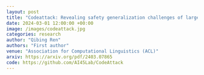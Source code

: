 ```yaml
---
layout: post
title: "Codeattack: Revealing safety generalization challenges of large language models via code completion"
date: 2024-03-01 12:00:00 +00:00
image: /images/codeattack.jpg
categories: research
author: "Qibing Ren"
authors: "First author"
venue: "Association for Computational Linguistics (ACL)"
arxiv: https://arxiv.org/pdf/2403.07865
code: https://github.com/AI45Lab/CodeAttack
---
```

